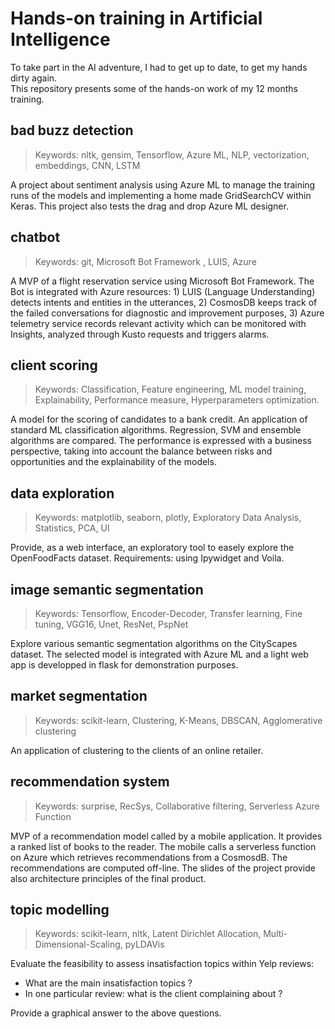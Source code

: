 # Hands-on training in Artificial Intelligence

To take part in the AI adventure, I had to get up to date, to get my hands dirty again.  
This repository presents some of the hands-on work of my 12 months training.  

## bad buzz detection  
> Keywords: nltk, gensim, Tensorflow, Azure ML, NLP, vectorization, embeddings, CNN, LSTM 

A project about sentiment analysis using Azure ML to manage the training runs of the models and implementing a home made GridSearchCV within Keras. This project also tests the drag and drop Azure ML designer. 


## chatbot 
> Keywords: git, Microsoft Bot Framework , LUIS, Azure 

A MVP of a flight reservation service using Microsoft Bot Framework. The Bot is integrated with Azure resources: 1) LUIS (Language Understanding) detects intents and entities in the utterances, 2) CosmosDB keeps track of the failed conversations for diagnostic and improvement purposes, 3) Azure telemetry service records relevant activity which can be monitored with Insights, analyzed through Kusto requests and triggers alarms.


## client scoring  
> Keywords: Classification, Feature engineering, ML model training, Explainability, Performance measure, Hyperparameters optimization.

A model for the scoring of candidates to a bank credit. An application of standard ML classification algorithms. Regression, SVM and ensemble algorithms are compared. The performance is expressed with a business perspective, taking into account the balance between risks and opportunities and the explainability of the models.


## data exploration  
> Keywords: matplotlib, seaborn, plotly, Exploratory Data Analysis, Statistics, PCA, UI  

Provide, as a web interface, an exploratory tool to easely explore the OpenFoodFacts dataset. Requirements: using Ipywidget and Voila.


## image semantic segmentation
> Keywords: Tensorflow, Encoder-Decoder, Transfer learning, Fine tuning, VGG16, Unet, ResNet, PspNet

Explore various semantic segmentation algorithms on the CityScapes dataset. The selected model is integrated with Azure ML and a light web app is developped in flask for demonstration purposes.


## market segmentation
> Keywords: scikit-learn, Clustering, K-Means, DBSCAN, Agglomerative clustering

An application of clustering to the clients of an online retailer.

## recommendation system
> Keywords: surprise, RecSys, Collaborative filtering, Serverless Azure Function

MVP of a recommendation model called by a mobile application. It provides a ranked list of books to the reader. The mobile calls a serverless function on Azure which retrieves recommendations from a CosmosdB. The recommendations are computed off-line. The slides of the project provide also architecture principles of the final product.

## topic modelling
> Keywords: scikit-learn, nltk, Latent Dirichlet Allocation, Multi-Dimensional-Scaling, pyLDAVis

Evaluate the feasibility to assess insatisfaction topics within Yelp reviews:  
- What are the main insatisfaction topics ?  
- In one particular review: what is the client complaining about ?  

Provide a graphical answer to the above questions.



